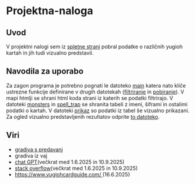 # Projektna-naloga

## Uvod
V projektni nalogi sem iz [spletne strani](https://www.yugiohcardguide.com/) pobral podatke o različnih yugioh 
kartah in jih tudi vizualno predstavil. 

## Navodila za uporabo
Za zagon programa je potrebno pognati le datoteko [main](main.py) katera nato kliče ustrezne funkcije definirane
v drugih datotekah ([filtriranje](filtriranje.py) in [pobiranje](pobiranje_podatkov.py)). V mapi htmlji se shrani
html koda strani iz katerih se podatki filtrirajo. V datoteki [monsters](monsters.csv) in [spell_trap](spell_trap.csv) 
se shranita tabeli z imeni, šiframi in ostalimi podatki o kartah. V datoteki [prikaz](prikaz.ipynb) so podatki iz tabel 
še vizualno prikazani. Za ogled vizualno predstavljenih rezultatov odprite [to datoteko](prikaz.ipynb).

## Viri
- [gradiva s predavanj](https://github.com/tilenmarc/uvod-v-programiranje)
- gradiva iz vaj
- [chat GPT](https://chatgpt.com/)(večkrat med 1.6.2025 in 10.9.2025)
- [stack overflow](https://stackoverflow.com/questions)(večkrat med 1.6.2025 in 10.9.2025)
- [https://www.yugiohcardguide.com/ ](https://www.yugiohcardguide.com/)(16.6.2025)